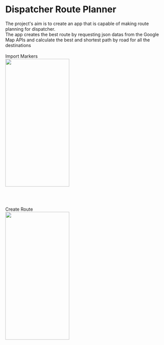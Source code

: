 # Dispatcher Route Planner
The project's aim is to create an app that is capable of making route planning for dispatcher.<br/>
The app creates the best route by requesting json datas from the Google Map APIs and calculate the best and shortest path by road for all the destinations
<br/><br/>
Import Markers<br/>
<img src="https://user-images.githubusercontent.com/73634279/189752269-fed8b681-3b63-43cb-bdd6-c8672c852cb6.jpg" width="200" height="400" />

<br/><br/>

Create Route
<br/>
<img src="https://user-images.githubusercontent.com/73634279/189752335-c3051aff-59aa-486f-9acd-fb1b2d8d3937.jpg" width="200" height="400" />
